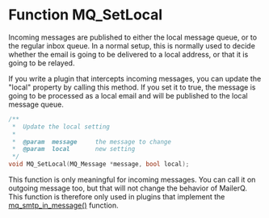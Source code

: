 # Function MQ_SetLocal

Incoming messages are published to either the local message queue, or 
to the regular inbox queue. In a normal setup, this is normally used
to decide whether the email is going to be delivered to a local address,
or that it is going to be relayed.

If you write a plugin that intercepts incoming messages, you can update
the "local" property by calling this method. If you set it to true,
the message is going to be processed as a local email and will
be published to the local message queue.

````c
/**
 *  Update the local setting
 *
 *  @param  message     the message to change
 *  @param  local       new setting
 */
void MQ_SetLocal(MQ_Message *message, bool local);
````

This function is only meaningful for incoming messages. You can call it
on outgoing message too, but that will not change the behavior of MailerQ.
This function is therefore only used in plugins that implement the 
[mq_smtp_in_message()](mq_smtp_in_message) function.
